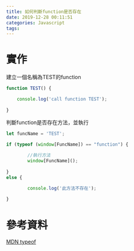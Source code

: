 ```yaml
---
title: 如何判斷function是否存在
date: 2019-12-28 00:11:51
categories: Javascript
tags:
---
```


# 實作
建立一個名稱為TEST的function

```javascript
function TEST() {

    console.log('call function TEST');
    
}
```

<!--more-->

判斷function是否存在方法，並執行

```javascript
let funcName = 'TEST';

if (typeof (window[FuncName]) == "function") {
    
        //執行方法
        window[FuncName]();
    
} 
else {

        console.log('此方法不存在');
        
}  
```

# 參考資料
[MDN typeof](https://developer.mozilla.org/en-US/docs/Web/JavaScript/Reference/Operators/typeof)